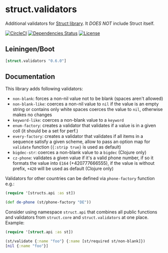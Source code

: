 struct.validators
=================

Additional validators for [Struct library](https://github.com/funcool/struct). It *DOES NOT* include Struct itself.

[![CircleCI](https://circleci.com/gh/druids/struct.validators.svg?style=svg)](https://circleci.com/gh/druids/struct.validators)
[![Dependencies Status](https://jarkeeper.com/druids/struct.validators/status.png)](https://jarkeeper.com/druids/struct.validators)
[![License](https://img.shields.io/badge/MIT-Clause-blue.svg)](https://opensource.org/licenses/MIT)


Leiningen/Boot
--------------

```clojure
[struct.validators "0.6.0"]
```


Documentation
-------------

This library adds following validators:

- `non-blank`: forces a non-nil value not to be blank (spaces aren't allowed)
- `non-blank-like`: coerces a non-nil value to `nil` if the value is an empty string or contains only white spaces
  coerces the value to `nil`, otherwise makes no changes
- `keyword-like`: coerces a non-blank value to a `keyword`
- `enum-factory`: creates a validator that validates if a value is in a given coll (it should be a set for perf.)
- `every-factory`: creates a validator that validates if all items in a sequence satisfy a given scheme, allow
 to pass an option map for `validate` function (`{:strip true}` is used as default)
- `bigdec-str`: coerces a non-blank value to a `bigdec` (Clojure only)
- `cz-phone`: validates a given value if it's a valid phone number, if so it formats the value into `E164`
 (+420777666555), if the value is without prefix, `+420` will be used as default (Clojure only)

Validators for other countries can be defined via `phone-factory` function e.g.:

```clojure
(require '[structs.api :as st])

(def de-phone (st/phone-factory "DE"))
```


Consider using namespace `struct.api` that combines all public functions and validators from `struct.core`
 and `struct.validators` at one place. Example:

```clojure
(require '[struct.api :as st])

(st/validate {:name "foo"} {:name [st/required st/non-blank]})
[nil {:name "foo"}]
```

